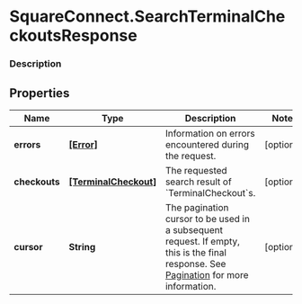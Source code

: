 # SquareConnect.SearchTerminalCheckoutsResponse

### Description



## Properties
Name | Type | Description | Notes
------------ | ------------- | ------------- | -------------
**errors** | [**[Error]**](Error.md) | Information on errors encountered during the request. | [optional] 
**checkouts** | [**[TerminalCheckout]**](TerminalCheckout.md) | The requested search result of &#x60;TerminalCheckout&#x60;s. | [optional] 
**cursor** | **String** | The pagination cursor to be used in a subsequent request. If empty, this is the final response.  See [Pagination](https://developer.squareup.com/docs/basics/api101/pagination) for more information. | [optional] 


